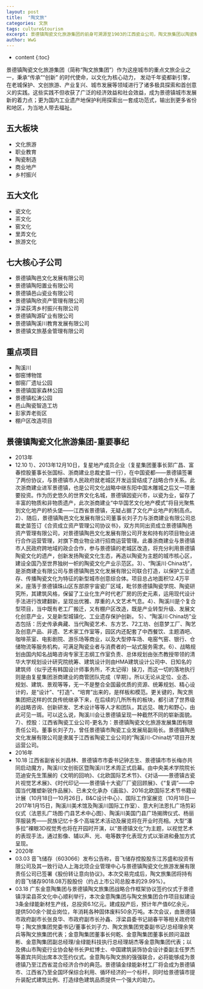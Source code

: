 ```yaml
---
layout: post
title:  "陶文旅"
categories: 文旅
tags: culture&tourism
excerpt: 景德镇陶瓷文化旅游集团的前身可溯源至1903的江西瓷业公司，陶文旅集团以陶瓷制造、文化旅游、品质教育、商业地产、乡村振兴五大产业为发展方向。 (查看详情)
author: WwG
---
```


* content
{:toc}

景德镇陶瓷文化旅游集团（简称“陶文旅集团”）作为这座城市的重点文旅企业之一，秉承“传承”“创新” 的时代使命，以文化为核心动力， 发动千年瓷都新引擎，在老城保护、文创旅游、产业复兴、城市发展等领域进行了诸多极具探索和首创意义的实践。这些实践不但收获了广泛的经济效益和社会效益，成为景德镇城市发展新的着力点；更为国内工业遗产地保护利用探索出一套成功范式，输出到更多省份和地区，为当地人带去福祉。

## 五大板块
*  文化旅游
*  职业教育
*  陶瓷制造
*  商业地产
*  乡村振兴

## 五大文化
*  瓷文化
*  茶文化
*  窑文化
*  里弄文化
*  旅游文化

## 七大核心子公司
*  景德镇陶邑文化发展有限公司
*  景德镇陶阳置业有限公司
*  景德镇邑山瓷业有限公司
*  景德镇陶欣资产管理有限公司
*  浮梁荻湾乡村振兴有限公司
*  景德镇陶源矿业有限公司
*  景德镇陶溪川教育发展有限公司
*  景德镇文旅基金管理有限公司

## 重点项目
*  陶溪川
*  御窑博物馆
*  御窑厂遗址公园
*  景德镇国家森林公园
*  景德镇松涛公园
*  邑山陶瓷智造工坊
*  彭家弄老街区
*  棚户区改造项目


## 景德镇陶瓷文化旅游集团-重要事纪

*  2013年  
*  12.10  1）、2013年12月10日，复星地产成员企业（复星集团董事长郭广昌、富春控股董事长张国标、浙商建业总裁史苗一行），在中国瓷都——景德镇签署了两份协议，与景德镇市人民政府就老城区开发运营结成了战略合作关系。此次浙商建业进军景德镇，也是公司文化战略中继东阳中国木雕城之后又一项重要投资。作为历史悠久的世界文化名城，景德镇因瓷兴市，以瓷为业，留存了丰富的物质和非物质遗产，此次浙商建业“中华国艺文化地产模式”将目光聚焦到文化地产的桥头堡——江西省景德镇，无疑占据了文化产业地产的制高点。2）、随后，景德镇陶邑文化发展有限公司董事长刘子力与浙商建业有限公司总裁史苗签订《合资成立资产管理公司协议书》，双方共同出资成立景德镇陶邑资产管理有限公司，对景德镇陶邑文化发展有限公司开发和持有的项目物业进行合作运营管理，对旗下商业物业进行招商运营管理。此番浙商建业与景德镇市人民政府跨地域的政企合作，参与景德镇的老城区改造，将充分利用景德镇陶瓷文化的遗产，创新发扬陶瓷文化生态，再造以陶瓷为主题的城市核心区，建设全国乃至世界独树一帜的陶瓷文化产业示范区。3）、“陶溪川·China坊”，是浙商建业有限公司与景德镇陶邑文化发展有限公司联合打造，以保护工业遗存、传播陶瓷文化为特征的新型城市创意综合体。项目总占地面积12.4万平米，座落于景德镇珠山区东部原宇宙瓷厂区域，毗邻景德镇陶瓷学院、陶瓷研究所，其建筑风格，保留了工业化生产时代老厂房的历史元素，运用现代设计手法进行改建翻新，呈现出优雅、厚重的人文艺术气息。4）、陶溪川是个复合型项目，当中既有老工厂搬迁，又有棚户区改造，既是产业转型升级、发展文化创意产业，又是新型城镇化、工业遗存保护创新。 5）、“陶溪川·China坊”业态包括：历史传承典藏、当代陶瓷艺术、东方艺、72工坊、创意梦工厂、陶艺及创意产品、非遗、艺术家工作室等，园区内还配套了中西餐饮、主题酒吧、咖啡茶室、电影剧院、游乐场等商业，以及大型停车场、电窑气窑、银行、仓储物流等服务机构，可满足陶瓷业者与消费者的一站式服务需求。6）、战略规划由国内知名战略咨询专家王志纲工作室负责、总体规划由张杰教授带领的清华大学规划设计研究院统筹、建筑设计则由HMA建筑设计公司中、日知名的建筑师（似乎还有韩国设计师事务所，不太记得）操刀，而这一切的落地执行则是由复星集团浙商建业的商管团队完成（早期）。所以无论从定位、业态、规划、建筑、景观等等，无一不是整合全国最优质的资源、统筹规划、精心设计的，是“设计”、“打造”、“培育”出来的，是样板和模范。更关键的，陶文旅集团把这样的优良传统继承下来，在后续的几所所有的板块，都引进了世界级的战略咨询、创新研发、艺术设计等等人才和团队，其远见、魄力和野心，由此可见一斑。可以这么说，陶溪川会让景德镇呈现一种截然不同的崭新面貌。7）、控股：江西省陶瓷工业公司-更名为：景德镇陶瓷文化旅游发展集团有限责任公司。董事长刘子力，曾任景德镇市陶瓷工业发展局副局长。景德镇陶邑文化发展有限公司是隶属于江西省陶瓷工业公司的“陶溪川-China坊”项目开发运营公司。
*  2016年  
*  10.18  江西省副省长刘昌林、景德镇市市委书记钟志生、景德镇市市长梅亦共同启动魔方，陶溪川文创街区暨陶溪川艺术周正式启幕。由中央美术学院院长范迪安先生策展的《文明的回响》、《北欧国际艺术节》、《对话——景德镇古瓷片视觉艺术展》、《时代印记——景德镇十大瓷厂厂瓷回顾展》、《“复调”——中国当代雕塑新锐作品展》、已未文化承办《画盐》、2016北欧国际艺术节书籍设计展（10月18日—10月26日，B&C设计中心）、国际工作室展览（10月18日—2017年1月15日，陶溪川美术馆及陶溪川国际工作室）、意大利法恩扎广场剪彩仪式（法恩扎广场图·门县艺术中心图）、陶溪川美国门县广场揭牌仪式、杨丽萍服装秀——民族记忆十多个高端艺术活动及展览将在开业时亮相。大型“潘多拉”裸眼3D视觉秀也将在开园时开演，以“景德镇文化”为主题，以视觉艺术的表现手法，通过影像、辅以声、光、电等数字化表现方式以渐进和叠加方式呈现。
*  2020年  
*  03.03  音飞储存（603066）发布公告称，音飞储存控股股东江苏盛和投资有限公司及其一致行动人上海北顼企业管理中心与景德镇陶瓷文化旅游发展有限责任公司已签署《股份转让意向协议》。本次交易完成后，陶文旅集团将持有的音飞储存9018.08万股股份（约占上市公司总股本的29.99%）。
*  03.18  广东金意陶集团与景德镇陶文旅集团战略合作框架协议签约仪式于景德镇浮梁县茶文化中心顺利举行，本次金意陶集团与陶文旅集团合作项目拟建设3条金绿能新材生产线，总投资6.1亿元。建成投产后，预计年产值6亿余元，提供500余个就业岗位，年消耗各种固体废料50余万吨。本次会议，由景德镇市政府副市长张良华、市政府副市长孙鑫、浮梁县委书记胡春平等相关政府领导；陶文旅集团党委书记/董事长刘子力、陶文旅集团党委副书记/总经理余笑兵等陶文旅集团代表；金意陶集团董事长何乾、金意陶集团董事长顾问温啟彬、金意陶集团副总经理/金绿能科技执行总经理胡杰等金意陶集团代表；以及佛山市陶瓷行业协会秘书长尹虹博士、中国建筑装饰协会设计委副主任罗杰等嘉宾共同出席本次签约仪式。金意陶与陶文旅的强强联合，必将能够成为景德镇乃至江西省混合经济合作的典范。景德镇金绿能新材工厂将会成为景德镇市、江西省乃至全国环保综合利用、循环经济的一个标杆，同时给景德镇市提升装配式建筑比例、打造绿色建筑品质提供一个强大的助力。
